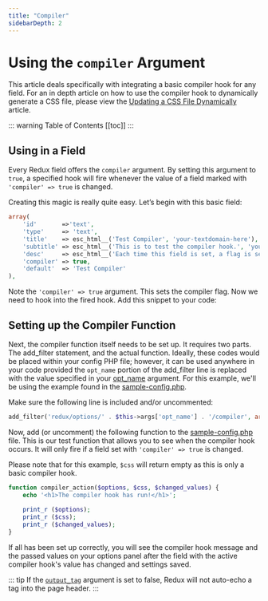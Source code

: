 ```yaml
---
title: "Compiler" 
sidebarDepth: 2
---
```


# Using the `compiler` Argument

This article deals specifically with integrating a basic compiler hook for any field. For an in depth article on how to 
use the compiler hook to dynamically generate a CSS file, please view the 
[Updating a CSS File Dynamically](../advanced/advanced-updating-a-css-file-dynamically.md) article.

::: warning Table of Contents
[[toc]]
:::

## Using in a Field
Every Redux field offers the `compiler` argument. By setting this argument to `true`, a specified hook will fire 
whenever the value of a field marked with `'compiler' => true` is changed. 

Creating this magic is really quite easy. Let’s begin with this basic field:

```php
array(
    'id'       =>'text',
    'type'     => 'text',
    'title'    => esc_html__('Test Compiler', 'your-textdomain-here'),
    'subtitle' => esc_html__('This is to test the compiler hook.', 'your-textdomain-here'),
    'desc'     => esc_html__('Each time this field is set, a flag is set. On save, that flag initiates a compiler hook!', 'your-textdomain-here'),
    'compiler' => true,
    'default'  => 'Test Compiler'
),
```

Note the `'compiler' => true` argument. This sets the compiler flag. Now we need to hook into the fired hook. Add this snippet to your code:

## Setting up the Compiler Function
Next, the compiler function itself needs to be set up. It requires two parts. The add_filter statement, and the actual 
function. Ideally, these codes would be placed within your config PHP file; however, it can be used anywhere in your 
code provided the `opt_name` portion of the add_filter line is replaced with the value specified in your 
[opt_name](../global_arguments.md#opt_name)  argument. For this example, we'll be using the example found in the 
[sample-config.php](https://github.com/ReduxFramework/redux-framework/blob/master/sample/sample-config.php).

Make sure the following line is included and/or uncommented:

```php
add_filter('redux/options/' . $this->args['opt_name'] . '/compiler', array( $this, 'compiler_action' ), 10, 3);
```

Now, add (or uncomment) the following function to the [sample-config.php](https://github.com/reduxframework/redux-framework/blob/master/sample/sample-config.php) file. This is our test function 
that allows you to see when the compiler hook occurs. It will only fire if a field set with `'compiler' => true` is changed.

Please note that for this example, `$css` will return empty as this is only a basic compiler hook.

```php
function compiler_action($options, $css, $changed_values) {
    echo '<h1>The compiler hook has run!</h1>';
    
    print_r ($options);
    print_r ($css);
    print_r ($changed_values);
}
```

If all has been set up correctly, you will see the compiler hook message and the passed values on your options panel after the field with the active compiler hook's value has changed and settings saved.


::: tip
If the [`output_tag`](../global_arguments.md#output_tag) argument is set to false, Redux will not auto-echo a tag into the page header.
:::
 